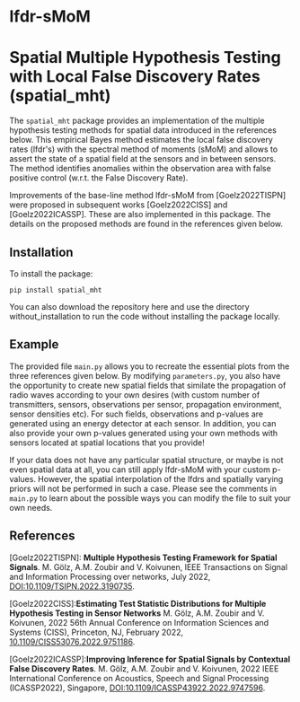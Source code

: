 # lfdr-sMoM

Spatial Multiple Hypothesis Testing with Local False Discovery Rates (spatial_mht)
==========================================

The `spatial_mht` package provides an implementation of the multiple hypothesis testing methods for spatial data introduced in the references below. This empirical Bayes method estimates the local false discovery rates (lfdr's) with the spectral method of moments (sMoM) and allows to assert the state of a spatial field at the sensors and in between sensors. The method identifies anomalies within the observation area with false positive control (w.r.t. the False Discovery Rate).

Improvements of the base-line method lfdr-sMoM from [Goelz2022TISPN] were proposed in subsequent works [Goelz2022CISS] and [Goelz2022ICASSP]. These are also implemented in this package. The details on the proposed methods are found in the references given below.

Installation
------------

To install the package:

```
pip install spatial_mht
```

You can also download the repository here and use the directory without_installation to run the code without installing the package locally.

Example
------------------

The provided file `main.py` allows you to recreate the essential plots from the three references given below. By modifying `parameters.py`, you also have the opportunity to create new spatial fields that similate the propagation of radio waves according to your own desires (with custom number of transmitters, sensors, observations per sensor, propagation environment, sensor densities etc). For such fields, observations and p-values are generated using an energy detector at each sensor. In addition, you can also provide your own p-values generated using your own methods with sensors located at spatial locations that you provide! 

If your data does not have any particular spatial structure, or maybe is not even spatial data at all, you can still apply lfdr-sMoM with your custom p-values. However, the spatial interpolation of the lfdrs and spatially varying priors will not be performed in such a case. Please see the comments in `main.py` to learn about the possible ways you can modify the file to suit your own needs.



References
----------

[Goelz2022TISPN]: **Multiple Hypothesis Testing Framework for Spatial Signals**. M. Gölz, A.M. Zoubir and V. Koivunen, IEEE Transactions on Signal and Information Processing over networks, July 2022, [DOI:10.1109/TSIPN.2022.3190735](https://ieeexplore.ieee.org/abstract/document/9830080).

[Goelz2022CISS]:**Estimating Test Statistic Distributions for Multiple Hypothesis Testing in Sensor Networks** M. Gölz, A.M. Zoubir and V. Koivunen, 2022 56th Annual Conference on Information Sciences and Systems (CISS), Princeton, NJ, February 2022, [10.1109/CISS53076.2022.9751186](https://ieeexplore.ieee.org/abstract/document/9751186).

[Goelz2022ICASSP]:**Improving Inference for Spatial Signals by Contextual False Discovery Rates**. M. Gölz, A.M. Zoubir and V. Koivunen, 2022 IEEE International Conference on Acoustics, Speech and Signal Processing (ICASSP2022), Singapore, [DOI:10.1109/ICASSP43922.2022.9747596](https://ieeexplore.ieee.org/abstract/document/9747596).
